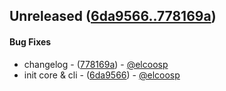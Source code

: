 ## Unreleased ([6da9566..778169a](https://github.com/elcoosp/readma/compare/6da9566..778169a))
#### Bug Fixes
- changelog - ([778169a](https://github.com/elcoosp/readma/commit/778169ad6afccece139cd291283bbec24483a49f)) - [@elcoosp](https://github.com/elcoosp)
- init core & cli - ([6da9566](https://github.com/elcoosp/readma/commit/6da956630cb23ff60d96ce36e6f5071cee0c4214)) - [@elcoosp](https://github.com/elcoosp)


